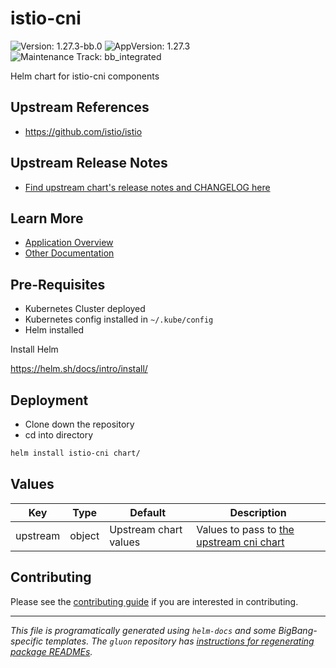 <!-- Warning: Do not manually edit this file. See notes on gluon + helm-docs at the end of this file for more information. -->
# istio-cni

![Version: 1.27.3-bb.0](https://img.shields.io/badge/Version-1.27.3--bb.0-informational?style=flat-square) ![AppVersion: 1.27.3](https://img.shields.io/badge/AppVersion-1.27.3-informational?style=flat-square) ![Maintenance Track: bb_integrated](https://img.shields.io/badge/Maintenance_Track-bb_integrated-green?style=flat-square)

Helm chart for istio-cni components

## Upstream References

- <https://github.com/istio/istio>

## Upstream Release Notes

- [Find upstream chart's release notes and CHANGELOG here](https://istio.io/latest/news/releases)

## Learn More

- [Application Overview](docs/overview.md)
- [Other Documentation](docs/)

## Pre-Requisites

- Kubernetes Cluster deployed
- Kubernetes config installed in `~/.kube/config`
- Helm installed

Install Helm

https://helm.sh/docs/intro/install/

## Deployment

- Clone down the repository
- cd into directory

```bash
helm install istio-cni chart/
```

## Values

| Key | Type | Default | Description |
|-----|------|---------|-------------|
| upstream | object | Upstream chart values | Values to pass to [the upstream cni chart](https://github.com/istio/istio/blob/master/manifests/charts/istio-cni/values.yaml) |

## Contributing

Please see the [contributing guide](./CONTRIBUTING.md) if you are interested in contributing.

---

_This file is programatically generated using `helm-docs` and some BigBang-specific templates. The `gluon` repository has [instructions for regenerating package READMEs](https://repo1.dso.mil/big-bang/product/packages/gluon/-/blob/master/docs/bb-package-readme.md)._

